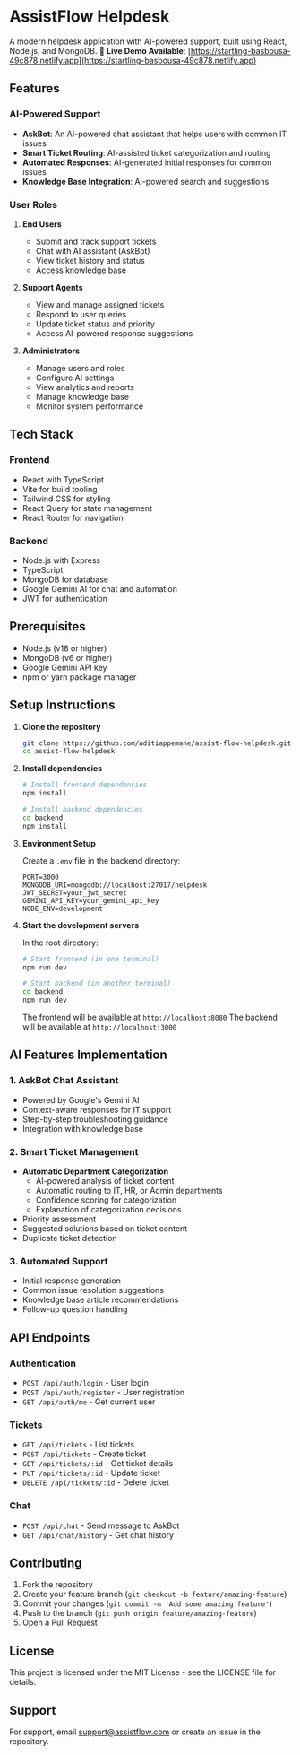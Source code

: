 # AssistFlow Helpdesk

A modern helpdesk application with AI-powered support, built using React, Node.js, and MongoDB.
🔗 **Live Demo Available**: [https://startling-basbousa-49c878.netlify.app](https://startling-basbousa-49c878.netlify.app)
## Features

### AI-Powered Support
- **AskBot**: An AI-powered chat assistant that helps users with common IT issues
- **Smart Ticket Routing**: AI-assisted ticket categorization and routing
- **Automated Responses**: AI-generated initial responses for common issues
- **Knowledge Base Integration**: AI-powered search and suggestions

### User Roles

1. **End Users**
   - Submit and track support tickets
   - Chat with AI assistant (AskBot)
   - View ticket history and status
   - Access knowledge base

2. **Support Agents**
   - View and manage assigned tickets
   - Respond to user queries
   - Update ticket status and priority
   - Access AI-powered response suggestions

3. **Administrators**
   - Manage users and roles
   - Configure AI settings
   - View analytics and reports
   - Manage knowledge base
   - Monitor system performance

## Tech Stack

### Frontend
- React with TypeScript
- Vite for build tooling
- Tailwind CSS for styling
- React Query for state management
- React Router for navigation

### Backend
- Node.js with Express
- TypeScript
- MongoDB for database
- Google Gemini AI for chat and automation
- JWT for authentication

## Prerequisites

- Node.js (v18 or higher)
- MongoDB (v6 or higher)
- Google Gemini API key
- npm or yarn package manager

## Setup Instructions

1. **Clone the repository**
   ```bash
   git clone https://github.com/aditiappemane/assist-flow-helpdesk.git
   cd assist-flow-helpdesk
   ```

2. **Install dependencies**
   ```bash
   # Install frontend dependencies
   npm install

   # Install backend dependencies
   cd backend
   npm install
   ```

3. **Environment Setup**

   Create a `.env` file in the backend directory:
   ```
   PORT=3000
   MONGODB_URI=mongodb://localhost:27017/helpdesk
   JWT_SECRET=your_jwt_secret
   GEMINI_API_KEY=your_gemini_api_key
   NODE_ENV=development
   ```

4. **Start the development servers**

   In the root directory:
   ```bash
   # Start frontend (in one terminal)
   npm run dev

   # Start backend (in another terminal)
   cd backend
   npm run dev
   ```

   The frontend will be available at `http://localhost:8080`
   The backend will be available at `http://localhost:3000`

## AI Features Implementation

### 1. AskBot Chat Assistant
- Powered by Google's Gemini AI
- Context-aware responses for IT support
- Step-by-step troubleshooting guidance
- Integration with knowledge base

### 2. Smart Ticket Management
- **Automatic Department Categorization**
  - AI-powered analysis of ticket content
  - Automatic routing to IT, HR, or Admin departments
  - Confidence scoring for categorization
  - Explanation of categorization decisions
- Priority assessment
- Suggested solutions based on ticket content
- Duplicate ticket detection

### 3. Automated Support
- Initial response generation
- Common issue resolution suggestions
- Knowledge base article recommendations
- Follow-up question handling

## API Endpoints

### Authentication
- `POST /api/auth/login` - User login
- `POST /api/auth/register` - User registration
- `GET /api/auth/me` - Get current user

### Tickets
- `GET /api/tickets` - List tickets
- `POST /api/tickets` - Create ticket
- `GET /api/tickets/:id` - Get ticket details
- `PUT /api/tickets/:id` - Update ticket
- `DELETE /api/tickets/:id` - Delete ticket

### Chat
- `POST /api/chat` - Send message to AskBot
- `GET /api/chat/history` - Get chat history

## Contributing

1. Fork the repository
2. Create your feature branch (`git checkout -b feature/amazing-feature`)
3. Commit your changes (`git commit -m 'Add some amazing feature'`)
4. Push to the branch (`git push origin feature/amazing-feature`)
5. Open a Pull Request

## License

This project is licensed under the MIT License - see the LICENSE file for details.

## Support

For support, email support@assistflow.com or create an issue in the repository.
